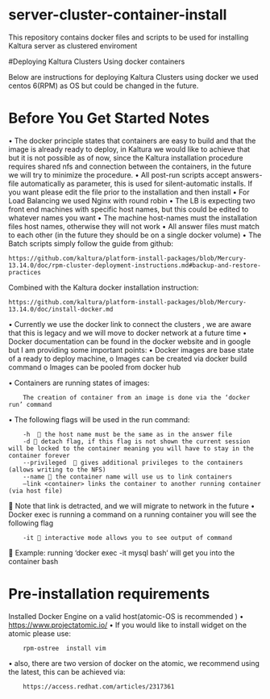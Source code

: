 # server-cluster-container-install
This repository contains docker files and scripts to be used for installing Kaltura server as clustered enviroment 




#Deploying Kaltura Clusters Using docker containers

Below are instructions for deploying Kaltura Clusters using docker we used centos 6(RPM) as OS but could be changed in the future.

# Before You Get Started Notes
•	The docker principle states that containers are easy to build and that the image is already ready to deploy, in Kaltura we would like to achieve that but it is not possible as of now, since the Kaltura installation procedure requires shared nfs and connection between the containers, in the future we will try to minimize the procedure.
•	All post-run scripts accept answers-file automatically as parameter, this is used for silent-automatic installs. If you want please edit the file prior to the installation and then install
•	For Load Balancing we used Nginx with round robin
•	The LB is expecting two front end machines with specific host names, but this could be edited to whatever names you want
•	The machine host-names must the installation files host names, otherwise they will not work
•	All answer files must match to each other (in the future they should be on a single docker volume)
•	The Batch scripts simply follow the guide from github:

    https://github.com/kaltura/platform-install-packages/blob/Mercury-13.14.0/doc/rpm-cluster-deployment-instructions.md#backup-and-restore-practices

Combined with the Kaltura docker installation instruction:
    
    https://github.com/kaltura/platform-install-packages/blob/Mercury-13.14.0/doc/install-docker.md
    
•	Currently we use the docker link to connect the clusters , we are aware that this is legacy and we will move to docker network at a future time 
•	Docker documentation can be found in the docker website and in google but I am providing some important points:
•	Docker images are base state of a ready to deploy machine,
    o	Images can be created via docker build command
    o	Images can be pooled from docker hub



•	Containers are running states of images:
    
    	The creation of container from an image is done via the ‘docker run’ command
    	
•	The following flags will be used in the run command:
    
    	-h   the host name must be the same as in the answer file
        -d  detach flag, if this flag is not shown the current session will be locked to the container meaning you will have to stay in the container forever
    	--privileged   gives additional privileges to the containers (allows writing to the NFS)
    	--name  the container name will use us to link containers
    	–link <container> links the container to another running container (via host file)
    	
	Note that link is detracted, and we will migrate to network in the future
•	Docker exec is running a command on a running container you will see the following flag
    
    	-it  interactive mode allows you to see output of command
    	 
	Example: running  ‘docker exec -it mysql bash‘  will get you into the container bash 
# Pre-installation requirements 
Installed Docker Engine on a valid host(atomic-OS is recommended )
•	https://www.projectatomic.io/
•	If you would like to install widget on the atomic please use:
    
    	rpm-ostree  install vim
    	  
•	also, there are two version of docker on the atomic, we recommend using the latest, this can be achieved via:
        
        https://access.redhat.com/articles/2317361

